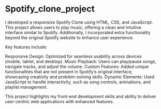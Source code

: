 # Spotify_clone_project

I developed a responsive Spotify Clone using HTML, CSS, and JavaScript. This project allows users to play music, offering a clean and intuitive interface similar to Spotify. Additionally, I incorporated extra functionality beyond the original Spotify website to enhance user experience.

Key features include:

Responsive Design: Optimized for seamless usability across devices (mobile, tablet, and desktop).
Music Playback: Users can play/pause songs, navigate tracks, and adjust the volume.
Custom Features: Added unique functionalities that are not present in Spotify’s original interface, showcasing creativity and problem-solving skills.
Dynamic Elements: Used JavaScript to handle interactivity, such as song controls, animations, and playlist management.

This project highlights my front-end development skills and ability to deliver user-centric web applications with enhanced features.
